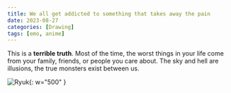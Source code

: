 ```yaml
---
title: We all get addicted to something that takes away the pain
date: 2023-08-27
categories: [Drawing]
tags: [emo, anime]
---
```


This is a **terrible truth**. Most of the time, the worst things in your life come from your family, friends, or people you care about. The sky and hell are illusions, the true monsters exist between us.

![Ryuk](https://lh3.googleusercontent.com/fife/ALs6j_HIfAd5AJLI740KPbk8tRXQBEDM2UdC-2_CsXj-Q9KsUqcufj2x-cT4IlT97L1EDqQAB3zvCpXLDE-zNqEIeSSHwJiUfQk3IE05bR7E1DjkdRgk-NlVxhNC4FXs5xQ5CqNYAN9tfJOvOs71W5Vb_qxVnScnSJOswncQ_BVqxmkg2t7ci92MsQc17i6JsPGOpZriNCNZmeJp8VN4J5xlgMh7V6Id-eZWNwCbDVcn6QfGeu5BVg_rNhnO8yXdXH8lOvGgbRxYEERr_s4GKAuzPVXfQubP-Cee5rDDXnTsg5taMt7MhDXsFOcC-mwJPPgCkKmBkKaRlXbsbFvXZLE_gQCu9ClEL2cpyki-U789SYkyqGeeDS0gJPNqEDgWXcOHcs1xL1UVtO65zgNuU4aq5Dvj2nASIsZJ7Gsux9rP9XqUGNULeCGSn9W7TzRAA1XsVosrhxbj7hScQytXKSqGzHeYywa6VTHYk_0KbgepyDAyPyxJyNv5equUh9q7_mYtDVg6s6Sb5GC1j3_NOMprO7-5Gy_FRl1G2YnXqYM9f6TICfQwwlKnXO0tyb6RFSOIaw8UKf6OjCDqtFVm49zHNHILmIfjGg3q_YMmzGtBaanKmC-PUybbO5fXuAdYw3yV9LfbyMb-wNZkBGs5BwAgUlzeUMtyJlTGEbo_nBZpULJBNYkQfaLIEBTsTgsG1--HCGAEXmyUynUt5meMPAA9A_vxcTEimzKNRKiH1lH8_Tdp_ox_IEz2DA-YgmPsZMpVSYr66ZvKAcpi2rcL-GeoHA4tF-OqAktBC1k7gzZsAQRXIXS2hUhj_2SC4YobasLUpC6u1o-FHcPp6bAm7wG9MgnbTK--rh2LDmOhigw8_VHY8n0-SZaHNLSsa99xlTisGmaxWoEGjb7QYfb9EOzfk9rPvTQgzkS92eJIPO2tN1I77fLFfZr412YnGUTnEeI3iA6xq1gIplKTSOszwH1WFrNaMkUgSZn5RFqzBCzlEzMhYH3xPYZjyKuQw69_ocJmxNEhriuQDb8idP-7g7cw5SDlmNVyIfuqxQtA6s6B1r8Z-5T7LtugZWubzZGxzu5KeBecvqiBd-vwF1kztNYl56ulnAk6OJDLylwQzq_yrAQ37gAp7mh4Ql-dwhuF5Pm0xnUyHoyMHUUZzS2i7QcRs63UpTCjCvdlnuOfIL-zF_6JqJX1eCk3MbnAnxwL6gan8FvF84KA9n6HC2F9qJrpvOIgCI4mPcCtzn9-c_AFzag8Sbv_yUpr-YTSQ9POcYvLf7seE-CI6PSH95VPXg52U6hgSi7PA2SyoLFL_WwU5UDr3PsGj55wbWurlkxWc3qP0D_u2jS1H_evaz9l9jAE8TDNQ7RELQiYSGB21L-uwFqXtIVR6Vu0UI9KZFKNsSsg4ctYI8mSauJxoF8RQTihO-tVk7LU0YVkYkD6zsn9rj3LLaz7WGS0zVTg253PY_ZfjoqAFtYy4gpQzJkALqSfXQzCCehD1FKuq7rjfd083CuhKBBxhu4HTbD6M25gb-6LhmYaDWzenu0BJcgpPlMTYAm4kq-e8QT1feYJMfzknMeNgOWPEVq-STZIsXNx1FqzJmTl3xH1ucHlj7wxKTQ=w2382-h1916){: w="500" }
